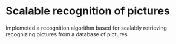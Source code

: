 # Scalable recognition of pictures

Implemeted a recognition algorithm based for scalably retrieving recognizing pictures from a database of pictures
